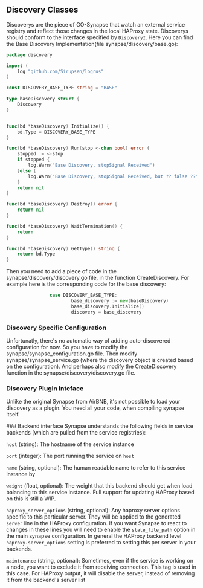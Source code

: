 ## Discovery Classes

Discoverys are the piece of GO-Synapse that watch an external service registry
and reflect those changes in the local HAProxy state. Discoverys should conform
to the interface specified by `DiscoveryI`.
Here you can find the Base Discovery Implementation(file synapse/discovery/base.go):

```go
package discovery

import (
	log "github.com/Sirupsen/logrus"
)

const DISCOVERY_BASE_TYPE string = "BASE"

type baseDiscovery struct {
	Discovery
}


func(bd *baseDiscovery) Initialize() {
	bd.Type = DISCOVERY_BASE_TYPE
}

func(bd *baseDiscovery) Run(stop <-chan bool) error {
	stopped := <-stop
	if stopped {
		log.Warn("Base Discovery, stopSignal Received")
	}else {
		log.Warn("Base Discovery, stopSignal Received, but ?? false ??")
	}
	return nil
}

func(bd *baseDiscovery) Destroy() error {
	return nil
}

func(bd *baseDiscovery) WaitTermination() {
	return
}

func(bd *baseDiscovery) GetType() string {
	return bd.Type
}
```

Then you need to add a piece of code in the synapse/discovery/discovery.go file, in the function CreateDiscovery. For example here is the corresponding code for the base discovery:
```go
                case DISCOVERY_BASE_TYPE:
                        base_discovery := new(baseDiscovery)
                        base_discovery.Initialize()
                        discovery = base_discovery
```

### Discovery Specific Configuration

Unfortunatly, there's no automatic way of adding auto-discovered configuration for now. So you have to modify the synapse/synapse_configuration.go file. Then modify synapse/synapse_service.go (where the discovery object is created based on the configuration). And perhaps also modify the CreateDiscovery function in the synapse/discovery/discovery.go file.

### Discovery Plugin Inteface
Unlike the original Synapse from AirBNB, it's not possible to load your discovery as a plugin. You need all your code, when compiling synapse itself. 

<a name="backend_interface"/>
### Backend interface
Synapse understands the following fields in service backends (which are pulled
from the service registries):

`host` (string): The hostname of the service instance

`port` (integer): The port running the service on `host`

`name` (string, optional): The human readable name to refer to this service instance by

`weight` (float, optional): The weight that this backend should get when load
balancing to this service instance. Full support for updating HAProxy based on
this is still a WIP.

`haproxy_server_options` (string, optional): Any haproxy server options
specific to this particular server. They will be applied to the generated
`server` line in the HAProxy configuration. If you want Synapse to react to
changes in these lines you will need to enable the `state_file_path` option
in the main synapse configuration. In general the HAProxy backend level
`haproxy.server_options` setting is preferred to setting this per server
in your backends.

`maintenance` (string, optional): Sometimes, even if the service is working on a node, you want to exclude it from receiving connection. This tag is used in this case. For HAProxy output, it will disable the server, instead of removing it from the backend's server list

